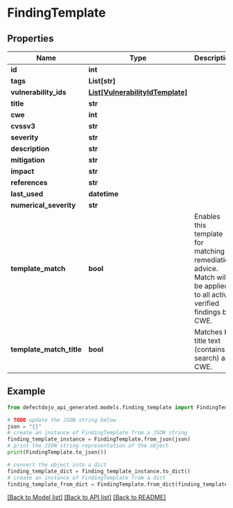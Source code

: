 # FindingTemplate


## Properties

Name | Type | Description | Notes
------------ | ------------- | ------------- | -------------
**id** | **int** |  | [readonly] 
**tags** | **List[str]** |  | [optional] 
**vulnerability_ids** | [**List[VulnerabilityIdTemplate]**](VulnerabilityIdTemplate.md) |  | [optional] 
**title** | **str** |  | 
**cwe** | **int** |  | [optional] 
**cvssv3** | **str** |  | [optional] 
**severity** | **str** |  | [optional] 
**description** | **str** |  | [optional] 
**mitigation** | **str** |  | [optional] 
**impact** | **str** |  | [optional] 
**references** | **str** |  | [optional] 
**last_used** | **datetime** |  | [readonly] 
**numerical_severity** | **str** |  | [readonly] 
**template_match** | **bool** | Enables this template for matching remediation advice. Match will be applied to all active, verified findings by CWE. | [optional] 
**template_match_title** | **bool** | Matches by title text (contains search) and CWE. | [optional] 

## Example

```python
from defectdojo_api_generated.models.finding_template import FindingTemplate

# TODO update the JSON string below
json = "{}"
# create an instance of FindingTemplate from a JSON string
finding_template_instance = FindingTemplate.from_json(json)
# print the JSON string representation of the object
print(FindingTemplate.to_json())

# convert the object into a dict
finding_template_dict = finding_template_instance.to_dict()
# create an instance of FindingTemplate from a dict
finding_template_from_dict = FindingTemplate.from_dict(finding_template_dict)
```
[[Back to Model list]](../README.md#documentation-for-models) [[Back to API list]](../README.md#documentation-for-api-endpoints) [[Back to README]](../README.md)



